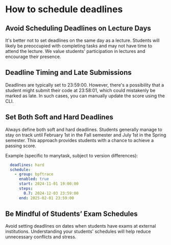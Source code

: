 # How to schedule deadlines

## Avoid Scheduling Deadlines on Lecture Days

It's better not to set deadlines on the same day as a lecture. Students will likely be preoccupied with completing tasks and may not have time to attend the lecture. We value students' participation in lectures and encourage their presence.


## Deadline Timing and Late Submissions

Deadlines are typically set to 23:59:00. However, there's a possibility that a student might submit their code at 23:58:01, which could mistakenly be marked as late. In such cases, you can manually update the score using the CLI.

## Set Both Soft and Hard Deadlines

Always define both soft and hard deadlines. Students generally manage to stay on track until February 1st in the Fall semester and July 1st in the Spring semester. This approach provides students with a chance to achieve a passing score.

Example (specific to manytask, subject to version differences):


```yaml
  deadlines: hard
  schedule:
    - group: bpftrace
      enabled: true
      start: 2024-11-01 19:00:00
      steps:
        0.7: 2024-12-03 23:59:00
      end: 2025-02-01 23:59:00
```

## Be Mindful of Students’ Exam Schedules
Avoid setting deadlines on dates when students have exams at external institutions.
Understanding your students' schedules will help reduce unnecessary conflicts and stress.